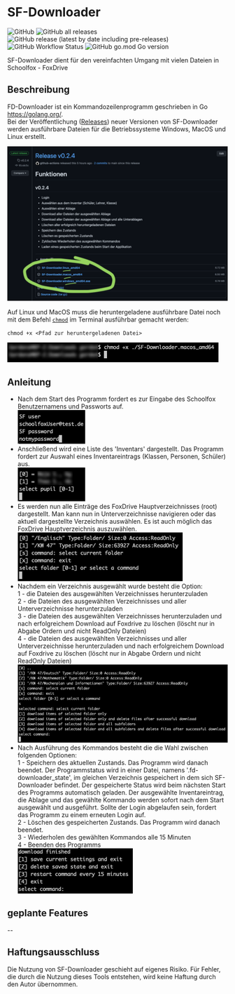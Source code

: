 # SF-Downloader
![GitHub](https://img.shields.io/github/license/omski/SF-Downloader?style=for-the-badge) ![GitHub all releases](https://img.shields.io/github/downloads/omski/SF-Downloader/total?style=for-the-badge) ![GitHub release (latest by date including pre-releases)](https://img.shields.io/github/v/release/omski/SF-Downloader?include_prereleases&style=for-the-badge) ![GitHub Workflow Status](https://img.shields.io/github/workflow/status/omski/SF-Downloader/Go?style=for-the-badge) ![GitHub go.mod Go version](https://img.shields.io/github/go-mod/go-version/omski/SF-Downloader?style=for-the-badge)

SF-Downloader dient für den vereinfachten Umgang mit vielen Dateien in Schoolfox - FoxDrive

## Beschreibung

FD-Downloader ist ein Kommandozeilenprogramm geschrieben in Go <https://golang.org/>.</br>
Bei der Veröffentlichung ([Releases](<https://github.com/omski/SF-Downloader/releases>)) neuer Versionen von SF-Downloader werden ausführbare Dateien für die Betriebssysteme Windows, MacOS und Linux erstellt.

![Release Binary Downloads](./assets/release_binary_downloads.png)

Auf Linux und MacOS muss die heruntergeladene ausführbare Datei noch mit dem Befehl [`chmod`](https://de.wikipedia.org/wiki/Chmod) im Terminal ausführbar gemacht werden:
```
chmod +x <Pfad zur heruntergeladenen Datei>
```

![Terminal chmod](./assets/terminal_chmod.png)

## Anleitung

* Nach dem Start des Programm fordert es zur Eingabe des Schoolfox Benutzernamens und Passworts auf.</br>
![Login](./assets/login.png)
* Anschließend wird eine Liste des 'Inventars' dargestellt.
Das Programm fordert zur Auswahl eines Inventareintrags (Klassen, Personen, Schüler) aus.</br>
![Select Pupil](./assets/select_pupil.png)
* Es werden nun alle Einträge des FoxDrive Hauptverzeichnisses (root) dargestellt.
Man kann nun in Unterverzeichnisse navigieren oder das aktuell dargestellte Verzeichnis auswählen. Es ist auch möglich das FoxDrive Hauptverzeichnis auszuwählen.</br>
![Select Folder](./assets/select_folder.png)
* Nachdem ein Verzeichnis ausgewählt wurde besteht die Option:</br>
1 - die Dateien des ausgewählten Verzeichnisses herunterzuladen</br>
2 - die Dateien des ausgewählten Verzeichnisses und aller Unterverzeichnisse herunterzuladen</br>
3 - die Dateien des ausgewählten Verzeichnisses herunterzuladen und nach erfolgreichem Download auf Foxdrive zu löschen (löscht nur in Abgabe Ordern und nicht ReadOnly Dateien)</br>
4 - die Dateien des ausgewählten Verzeichnisses und aller Unterverzeichnisse herunterzuladen und nach erfolgreichem Download auf Foxdrive zu löschen (löscht nur in Abgabe Ordern und nicht ReadOnly Dateien)</br>
![Select Command](./assets/select_command.png)
* Nach Ausführung des Kommandos besteht die die Wahl zwischen folgenden Optionen:</br>
1 - Speichern des aktuellen Zustands. Das Programm wird danach beendet. Der Programmstatus wird in einer Datei, namens '.fd-downloader_state', im gleichen Verzeichnis gespeichert in dem sich SF-Downloader befindet. Der gespeicherte Status wird beim nächsten Start des Programms automatisch geladen. Der ausgewählte Inventareintrag, die Ablage und das gewählte Kommando werden sofort nach dem Start ausgewählt und ausgeführt. Sollte der Login abgelaufen sein, fordert das Programm zu einem erneuten Login auf.</br>
2 - Löschen des gespeicherten Zustands. Das Programm wird danach beendet.</br>
3 - Wiederholen des gewählten Kommandos alle 15 Minuten</br>
4 - Beenden des Programms</br>
![End](./assets/select_endgame.png)

## geplante Features

--
## Haftungsausschluss

Die Nutzung von SF-Downloader geschieht auf eigenes Risiko.
Für Fehler, die durch die Nutzung dieses Tools entstehen, wird keine Haftung durch den Autor übernommen.
